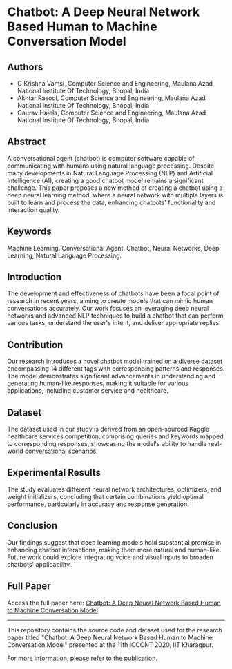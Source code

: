 # Chatbot: A Deep Neural Network Based Human to Machine Conversation Model

## Authors
- G Krishna Vamsi, Computer Science and Engineering, Maulana Azad National Institute Of Technology, Bhopal, India
- Akhtar Rasool, Computer Science and Engineering, Maulana Azad National Institute Of Technology, Bhopal, India
- Gaurav Hajela, Computer Science and Engineering, Maulana Azad National Institute Of Technology, Bhopal, India

## Abstract
A conversational agent (chatbot) is computer software capable of communicating with humans using natural language processing. Despite many developments in Natural Language Processing (NLP) and Artificial Intelligence (AI), creating a good chatbot model remains a significant challenge. This paper proposes a new method of creating a chatbot using a deep neural learning method, where a neural network with multiple layers is built to learn and process the data, enhancing chatbots' functionality and interaction quality.

## Keywords
Machine Learning, Conversational Agent, Chatbot, Neural Networks, Deep Learning, Natural Language Processing.

## Introduction
The development and effectiveness of chatbots have been a focal point of research in recent years, aiming to create models that can mimic human conversations accurately. Our work focuses on leveraging deep neural networks and advanced NLP techniques to build a chatbot that can perform various tasks, understand the user's intent, and deliver appropriate replies.

## Contribution
Our research introduces a novel chatbot model trained on a diverse dataset encompassing 14 different tags with corresponding patterns and responses. The model demonstrates significant advancements in understanding and generating human-like responses, making it suitable for various applications, including customer service and healthcare.

## Dataset
The dataset used in our study is derived from an open-sourced Kaggle healthcare services competition, comprising queries and keywords mapped to corresponding responses, showcasing the model's ability to handle real-world conversational scenarios.

## Experimental Results
The study evaluates different neural network architectures, optimizers, and weight initializers, concluding that certain combinations yield optimal performance, particularly in accuracy and response generation.

## Conclusion
Our findings suggest that deep learning models hold substantial promise in enhancing chatbot interactions, making them more natural and human-like. Future work could explore integrating voice and visual inputs to broaden chatbots' applicability.

## Full Paper
Access the full paper here: [Chatbot: A Deep Neural Network Based Human to Machine Conversation Model](https://ieeexplore.ieee.org/document/9225395)

---

This repository contains the source code and dataset used for the research paper titled "Chatbot: A Deep Neural Network Based Human to Machine Conversation Model" presented at the 11th ICCCNT 2020, IIT Kharagpur.

For more information, please refer to the publication.
